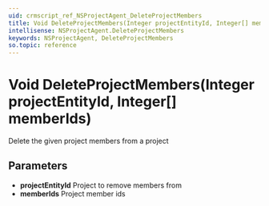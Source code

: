 ```yaml
---
uid: crmscript_ref_NSProjectAgent_DeleteProjectMembers
title: Void DeleteProjectMembers(Integer projectEntityId, Integer[] memberIds)
intellisense: NSProjectAgent.DeleteProjectMembers
keywords: NSProjectAgent, DeleteProjectMembers
so.topic: reference
---
```


# Void DeleteProjectMembers(Integer projectEntityId, Integer[] memberIds)

Delete the given project members from a project

## Parameters

* **projectEntityId** Project to remove members from
* **memberIds** Project member ids
